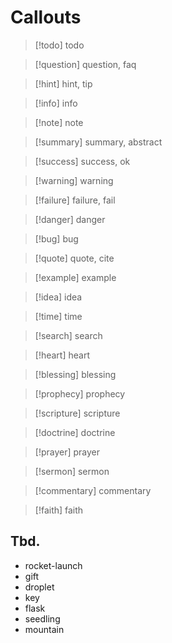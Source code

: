 # Callouts

> [!todo] todo

> [!question] question, faq

> [!hint] hint, tip

> [!info] info

> [!note] note

> [!summary] summary, abstract

> [!success] success, ok

> [!warning] warning

> [!failure] failure, fail

> [!danger] danger

> [!bug] bug

> [!quote] quote, cite

> [!example] example

> [!idea] idea

> [!time] time

> [!search] search

> [!heart] heart

> [!blessing] blessing

> [!prophecy] prophecy

> [!scripture] scripture

> [!doctrine] doctrine

> [!prayer] prayer

> [!sermon] sermon

> [!commentary] commentary

> [!faith] faith

## Tbd.

- rocket-launch
- gift
- droplet
- key
- flask
- seedling
- mountain